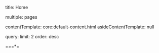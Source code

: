 
title: Home

multiple: pages

contentTemplate: core:default-content.html
asideContentTemplate: null

query:
	limit: 2
	order: desc

=*=*=*=
